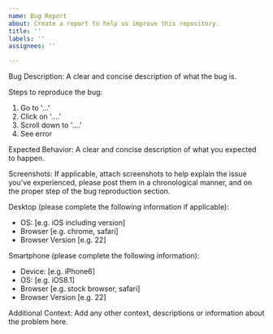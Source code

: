 ```yaml
---
name: Bug Report
about: Create a report to help us improve this repository.
title: ''
labels: ''
assignees: ''

---
```


Bug Description:
A clear and concise description of what the bug is.

Steps to reproduce the bug:
1. Go to '...'
2. Click on '....'
3. Scroll down to '....'
4. See error

Expected Behavior:
A clear and concise description of what you expected to happen.

Screenshots:
If applicable, attach screenshots to help explain the issue you've experienced, please post them in a chronological manner, and on the proper step of the bug reproduction section.

Desktop (please complete the following information if applicable):
 - OS: [e.g. iOS including version]
 - Browser [e.g. chrome, safari]
 - Browser Version [e.g. 22]

Smartphone (please complete the following information):
 - Device: [e.g. iPhone6]
 - OS: [e.g. iOS8.1]
 - Browser [e.g. stock browser, safari]
 - Browser Version [e.g. 22]

Additional Context:
Add any other context, descriptions or information about the problem here.
